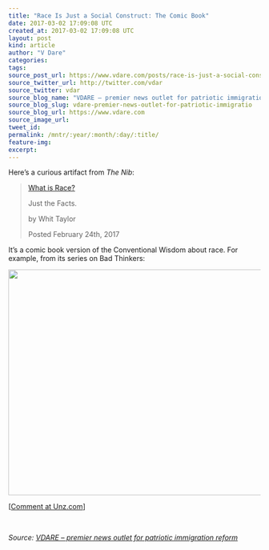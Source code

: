 ```yaml
---
title: "Race Is Just a Social Construct: The Comic Book"
date: 2017-03-02 17:09:08 UTC
created_at: 2017-03-02 17:09:08 UTC
layout: post
kind: article
author: "V Dare"
categories: 
tags: 
source_post_url: https://www.vdare.com/posts/race-is-just-a-social-construct-the-comic-book
source_twitter_url: http://twitter.com/vdar
source_twitter: vdar
source_blog_name: "VDARE – premier news outlet for patriotic immigration reform"
source_blog_slug: vdare-premier-news-outlet-for-patriotic-immigratio
source_blog_url: https://www.vdare.com
source_image_url: 
tweet_id:
permalink: /mntr/:year/:month/:day/:title/
feature-img: 
excerpt:
---
```

<div class="pf-content"><p>Here’s a curious artifact from <em>The Nib</em>:</p>
<blockquote><p><a id="xlink_1_2" class="xlink" title="Anchor Link to This Paragraph" href="http://www.unz.com/isteve/race-is-just-a-social-construct-the-comic-book/#xlink_1_2" name="xlink_1_2"></a> <a title="https://thenib.com/what-is-race" href="https://thenib.com/what-is-race">What is Race?</a></p>
<p><a id="xlink_1_3" class="xlink" title="Anchor Link to This Paragraph" href="http://www.unz.com/isteve/race-is-just-a-social-construct-the-comic-book/#xlink_1_3" name="xlink_1_3"></a>Just the Facts.</p>
<p>by Whit Taylor</p>
<p>Posted February 24th, 2017</p></blockquote>
<p><a id="xlink_1_4" class="xlink" title="Anchor Link to This Paragraph" href="http://www.unz.com/isteve/race-is-just-a-social-construct-the-comic-book/#xlink_1_4" name="xlink_1_4"></a>It’s a comic book version of the Conventional Wisdom about race. For example, from its series on Bad Thinkers:</p><div id="57966237cc52c74a5e1363c4" class="vdb_player vdb_57966237cc52c74a5e1363c456bcd17ce4b018167fea5539">    </div>
<p><a href="https://www.google.com/search?hl=en&amp;q=jason%20richwine+site:vdare.com"><img class="aligncenter size-full wp-image-108323" title="" src="https://s3-us-west-2.amazonaws.com/vdare-live/wp-content/uploads/2017/03/02120750/jasonrichwine.png" alt="" width="926" height="451"></a></p>
<p>[<a href="http://www.unz.com/isteve/race-is-just-a-social-construct-the-comic-book/">Comment at Unz.com</a>]</p>
<p> </p>
</div><div class="">
    <i>Source: <a href="https://www.vdare.com">VDARE – premier news outlet for patriotic immigration reform</a></i>
</div>
